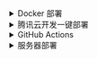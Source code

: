 
<details><summary>Docker 部署</summary>

1. 按照 [README.md](https://github.com/ceajs/cea#%E4%BD%9C%E4%B8%BA%E5%91%BD%E4%BB%A4%E8%A1%8C%E4%BD%BF%E7%94%A8) 安装 cea，使用 CLI 配置用户(如果你用配置文件，记得运行 `cea load` 来加载用户)

2. 构建 Image 并运行 Container

   ```bash
   sudo docker build -t cea-check-in https://github.com/ceajs/cea.git#main:docker
   
   sudo docker run -dv /tmp/conf:/tmp/conf cea-check-in
   ```

  </details>

<details><summary>腾讯云开发一键部署</summary>

> 本说明帮助你**一键部署**自动签到程序到腾讯云开发
>
> **未开通云开发&新注册用户**需要先开通云开发，具体过程为：在 [此地址](https://console.cloud.tencent.com/tcb?from=12335) 注册登录，完成后再进入 [开通地址](https://console.cloud.tencent.com/tcb?from=12335) 开通 ⇢ <strong>不创建环境(请勾选)</strong>，其它默认 ⇢ 跳转到授权界面并授权，开通成功

[![](https://main.qcloudimg.com/raw/67f5a389f1ac6f3b4d04c7256438e44f.svg)](https://console.cloud.tencent.com/tcb/env/index?action=CreateAndDeployCloudBaseProject&appUrl=https%3A%2F%2Fgithub.com%2Fceajs%2Fcea&branch=main)

1. 点击 ☝ 部署按钮 ⇢ 登录腾讯云 ⇢ <strong>使用免费资源(记得勾选)</strong>
   ⇢ `环境名称` 填入 cea ⇢ 下一步 ⇢ 完成

2. 等待几秒(部署完成后) ⇢ 左栏 `云函数` ⇢ 点击 `cea` 进入此函数配置界面 ⇢ `函数代码` 拦下在线编辑器里修改 `conf.toml` 文件 ⇢ 请参考[配置文件说明](./config.md)请自行填入 ⇢ 先**保存**后测试，无报错则成功部署

3. 教程结束 ⚡ (如有问题，请附带日志提交 issue)，此函数会自动在每天 6:00 触发

  </details>

<details><summary>GitHub Actions</summary>

> 考虑到 GitHub 近期对 Actions 监管（并且部分学校限制国外主机访问），本项目将禁用 Actions 部署
  </details>

<details><summary>服务器部署</summary>

1. 按照 [README.md](https://github.com/ceajs/cea#%E4%BD%9C%E4%B8%BA%E5%91%BD%E4%BB%A4%E8%A1%8C%E4%BD%BF%E7%94%A8) 安装 cea，配置用户

2. 正确配置 cron 服务，以下命令仅供参考

   ```bash
   0 6 * * * /usr/local/bin/node /usr/local/bin/cea sign
   ```

  </details>
